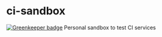 # ci-sandbox

[![Greenkeeper badge](https://badges.greenkeeper.io/ewolfe/ci-sandbox.svg)](https://greenkeeper.io/)
Personal sandbox to test CI services
